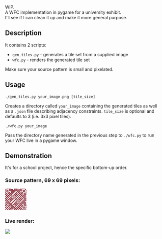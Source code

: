 WIP.  
A WFC implementation in pygame for a university exhibit.  
I'll see if I can clean it up and make it more general purpose.

## Description

It contains 2 scripts: 

- `gen_tiles.py` - generates a tile set from a supplied image
- `wfc.py` - renders the generated tile set

Make sure your source pattern is small and pixelated.

## Usage

```
./gen_tiles.py your_image.png [tile_size]
```

Creates a directory called `your_image` containing the generated tiles as well as a `.json` file describing adjacency constraints. `tile_size` is optional and defaults to 3 (i.e. 3x3 pixel tiles).

```
./wfc.py your_image
```

Pass the directory name generated in the previous step to `./wfc.py` to run your WFC live in a pygame window.

## Demonstration

It's for a school project, hence the specific bottom-up order.

### Source pattern, 69 x 69 pixels:  
![](./scarf.png)

### Live render:

![](./demo.gif)
